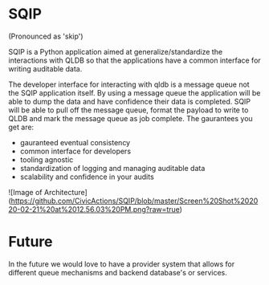 # SQIP 
(Pronounced as 'skip')

SQIP is a Python application aimed at generalize/standardize the interactions with QLDB so that the applications have a common interface for writing auditable data.  

The developer interface for interacting with qldb is a message queue not the SQIP application itself.  By using a message queue the application will be able to dump the data and have confidence their data is completed.  SQIP will be able to pull off the message queue, format the payload to write to QLDB and mark the message queue as job complete.  The gaurantees you get are: 
- gauranteed eventual consistency
- common interface for developers
- tooling agnostic
- standardization of logging and managing auditable data
- scalability and confidence in your audits

![Image of Architecture]
(https://github.com/CivicActions/SQIP/blob/master/Screen%20Shot%202020-02-21%20at%2012.56.03%20PM.png?raw=true)

# Future
In the future we would love to have a provider system that allows for different queue mechanisms and backend database's or services.  
